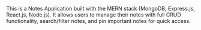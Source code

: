 This is a Notes Application built with the MERN stack (MongoDB, Express.js, React.js, Node.js). It allows users to manage their notes with full CRUD functionality, search/filter notes, and pin important notes for quick access.
